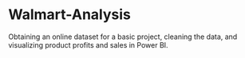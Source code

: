 # Walmart-Analysis
Obtaining an online dataset for a basic project, cleaning the data, and visualizing product profits and sales in Power BI.
